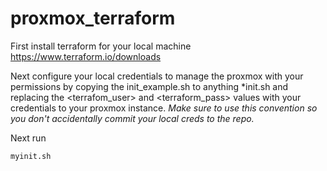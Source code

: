 # proxmox_terraform

First install terraform for your local machine https://www.terraform.io/downloads

Next configure your local credentials to manage the proxmox with your permissions by copying the init_example.sh to anything *init.sh and replacing the <terrafom_user> and <terraform_pass> values with your credentials to your proxmox instance. *Make sure to use this convention so you don't accidentally commit your local creds to the repo.*

Next run 
```
myinit.sh
```


